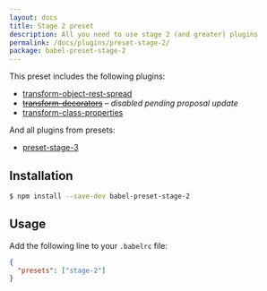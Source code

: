 ```yaml
---
layout: docs
title: Stage 2 preset
description: All you need to use stage 2 (and greater) plugins
permalink: /docs/plugins/preset-stage-2/
package: babel-preset-stage-2
---
```


This preset includes the following plugins:

- [transform-object-rest-spread](/docs/plugins/transform-object-rest-spread)
- <del>[transform-decorators](/docs/plugins/transform-decorators)</del> – *disabled pending proposal update*
- [transform-class-properties](/docs/plugins/transform-class-properties)

And all plugins from presets:

- [preset-stage-3](/docs/plugins/preset-stage-3)

## Installation

```sh
$ npm install --save-dev babel-preset-stage-2
```

## Usage

Add the following line to your `.babelrc` file:

```json
{
  "presets": ["stage-2"]
}
```
